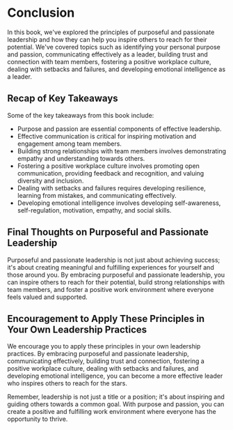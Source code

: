 Conclusion
==========

In this book, we've explored the principles of purposeful and passionate leadership and how they can help you inspire others to reach for their potential. We've covered topics such as identifying your personal purpose and passion, communicating effectively as a leader, building trust and connection with team members, fostering a positive workplace culture, dealing with setbacks and failures, and developing emotional intelligence as a leader.

Recap of Key Takeaways
----------------------

Some of the key takeaways from this book include:

* Purpose and passion are essential components of effective leadership.
* Effective communication is critical for inspiring motivation and engagement among team members.
* Building strong relationships with team members involves demonstrating empathy and understanding towards others.
* Fostering a positive workplace culture involves promoting open communication, providing feedback and recognition, and valuing diversity and inclusion.
* Dealing with setbacks and failures requires developing resilience, learning from mistakes, and communicating effectively.
* Developing emotional intelligence involves developing self-awareness, self-regulation, motivation, empathy, and social skills.

Final Thoughts on Purposeful and Passionate Leadership
------------------------------------------------------

Purposeful and passionate leadership is not just about achieving success; it's about creating meaningful and fulfilling experiences for yourself and those around you. By embracing purposeful and passionate leadership, you can inspire others to reach for their potential, build strong relationships with team members, and foster a positive work environment where everyone feels valued and supported.

Encouragement to Apply These Principles in Your Own Leadership Practices
------------------------------------------------------------------------

We encourage you to apply these principles in your own leadership practices. By embracing purposeful and passionate leadership, communicating effectively, building trust and connection, fostering a positive workplace culture, dealing with setbacks and failures, and developing emotional intelligence, you can become a more effective leader who inspires others to reach for the stars.

Remember, leadership is not just a title or a position; it's about inspiring and guiding others towards a common goal. With purpose and passion, you can create a positive and fulfilling work environment where everyone has the opportunity to thrive.
